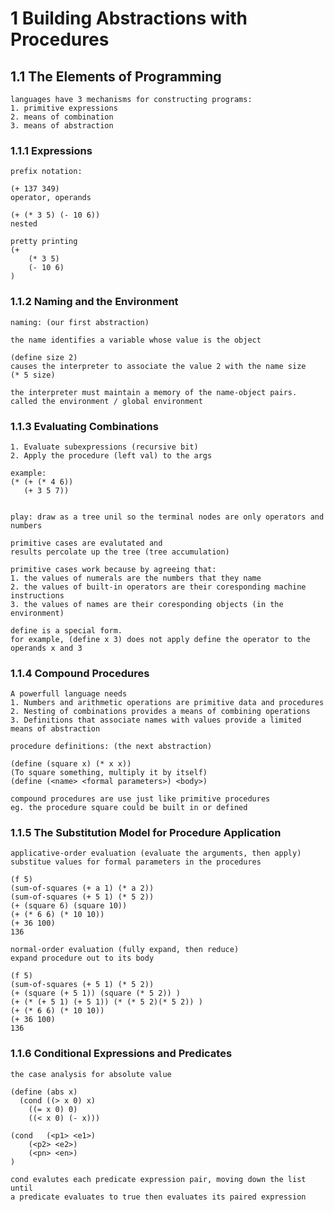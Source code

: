 # 1 Building Abstractions with Procedures
## 1.1 The Elements of Programming

	languages have 3 mechanisms for constructing programs:
	1. primitive expressions
	2. means of combination
	3. means of abstraction

### 1.1.1 Expressions
	prefix notation:

	(+ 137 349)
	operator, operands

	(+ (* 3 5) (- 10 6))
	nested

	pretty printing
	(+ 
		(* 3 5)
		(- 10 6)
	)

### 1.1.2 Naming and the Environment

	naming: (our first abstraction)

	the name identifies a variable whose value is the object

	(define size 2)
	causes the interpreter to associate the value 2 with the name size
	(* 5 size)

	the interpreter must maintain a memory of the name-object pairs. called the environment / global environment

### 1.1.3 Evaluating Combinations

	1. Evaluate subexpressions (recursive bit)
	2. Apply the procedure (left val) to the args

	example:
	(* (+ (* 4 6))
	   (+ 3 5 7))


	play: draw as a tree unil so the terminal nodes are only operators and numbers
	
	primitive cases are evalutated and
	results percolate up the tree (tree accumulation)

	primitive cases work because by agreeing that:
	1. the values of numerals are the numbers that they name
	2. the values of built-in operators are their coresponding machine instructions
	3. the values of names are their coresponding objects (in the environment)

	define is a special form.
	for example, (define x 3) does not apply define the operator to the operands x and 3
	
### 1.1.4 Compound Procedures

	A powerfull language needs	
	1. Numbers and arithmetic operations are primitive data and procedures
	2. Nesting of combinations provides a means of combining operations
	3. Definitions that associate names with values provide a limited means of abstraction

	procedure definitions: (the next abstraction)

	(define (square x) (* x x))
	(To square something, multiply it by itself)
	(define (<name> <formal parameters>) <body>)

	compound procedures are use just like primitive procedures
	eg. the procedure square could be built in or defined

### 1.1.5 The Substitution Model for Procedure Application

	applicative-order evaluation (evaluate the arguments, then apply)
	substitue values for formal parameters in the procedures

	(f 5)
	(sum-of-squares (+ a 1) (* a 2))
	(sum-of-squares (+ 5 1) (* 5 2))
	(+ (square 6) (square 10))
	(+ (* 6 6) (* 10 10))
	(+ 36 100)
	136

	normal-order evaluation (fully expand, then reduce)
	expand procedure out to its body

	(f 5)
	(sum-of-squares (+ 5 1) (* 5 2))
	(+ (square (+ 5 1)) (square (* 5 2)) )
	(+ (* (+ 5 1) (+ 5 1)) (* (* 5 2)(* 5 2)) )
	(+ (* 6 6) (* 10 10))
	(+ 36 100)
	136

### 1.1.6 Conditional Expressions and Predicates
	
	the case analysis for absolute value

	(define (abs x)
	  (cond ((> x 0) x)
		((= x 0) 0)
		((< x 0) (- x)))

	(cond 	(<p1> <e1>)
		(<p2> <e2>)
		(<pn> <en>)
	)

	cond evalutes each predicate expression pair, moving down the list until
	a predicate evaluates to true then evaluates its paired expression


